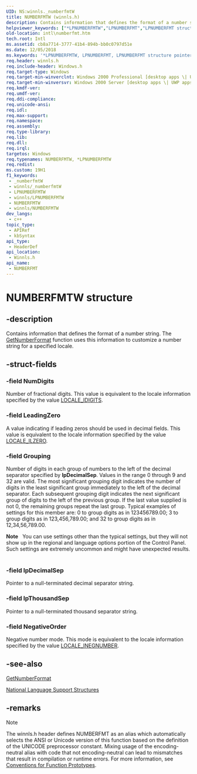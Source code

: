 ```yaml
---
UID: NS:winnls._numberfmtW
title: NUMBERFMTW (winnls.h)
description: Contains information that defines the format of a number string. The GetNumberFormat function uses this information to customize a number string for a specified locale.
helpviewer_keywords: ["*LPNUMBERFMTW","LPNUMBERFMT","LPNUMBERFMT structure pointer [Internationalization for Windows Applications]","NUMBERFMT","NUMBERFMT structure [Internationalization for Windows Applications]","NUMBERFMTW","_win32_NUMBERFMT_str","intl.numberfmt","winnls/LPNUMBERFMT","winnls/NUMBERFMT"]
old-location: intl\numberfmt.htm
tech.root: Intl
ms.assetid: cb8a7714-3777-41b4-894b-bb0c0797d51e
ms.date: 12/05/2018
ms.keywords: '*LPNUMBERFMTW, LPNUMBERFMT, LPNUMBERFMT structure pointer [Internationalization for Windows Applications], NUMBERFMT, NUMBERFMT structure [Internationalization for Windows Applications], NUMBERFMTW, _win32_NUMBERFMT_str, intl.numberfmt, winnls/LPNUMBERFMT, winnls/NUMBERFMT'
req.header: winnls.h
req.include-header: Windows.h
req.target-type: Windows
req.target-min-winverclnt: Windows 2000 Professional [desktop apps \| UWP apps]
req.target-min-winversvr: Windows 2000 Server [desktop apps \| UWP apps]
req.kmdf-ver: 
req.umdf-ver: 
req.ddi-compliance: 
req.unicode-ansi: 
req.idl: 
req.max-support: 
req.namespace: 
req.assembly: 
req.type-library: 
req.lib: 
req.dll: 
req.irql: 
targetos: Windows
req.typenames: NUMBERFMTW, *LPNUMBERFMTW
req.redist: 
ms.custom: 19H1
f1_keywords:
 - _numberfmtW
 - winnls/_numberfmtW
 - LPNUMBERFMTW
 - winnls/LPNUMBERFMTW
 - NUMBERFMTW
 - winnls/NUMBERFMTW
dev_langs:
 - c++
topic_type:
 - APIRef
 - kbSyntax
api_type:
 - HeaderDef
api_location:
 - Winnls.h
api_name:
 - NUMBERFMT
---
```


# NUMBERFMTW structure


## -description

Contains information that defines the format of a number string. The <a href="https://docs.microsoft.com/windows/desktop/api/winnls/nf-winnls-getnumberformata">GetNumberFormat</a> function uses this information to customize a number string for a specified locale.

## -struct-fields

### -field NumDigits

Number of fractional digits. This value is equivalent to the locale information specified by the value <a href="https://docs.microsoft.com/windows/desktop/Intl/locale-idigits">LOCALE_IDIGITS</a>.

### -field LeadingZero

A value indicating if leading zeros should be used in decimal fields. This value is equivalent to the locale information specified by the value <a href="https://docs.microsoft.com/windows/desktop/Intl/locale-ilzero">LOCALE_ILZERO</a>.

### -field Grouping

Number of digits in each group of numbers to the left of the decimal separator specified by <b>lpDecimalSep</b>. Values in the range 0 through 9 and 32 are valid. The most significant grouping digit indicates the number of digits in the least significant group immediately to the left of the decimal separator. Each subsequent grouping digit indicates the next significant group of digits to the left of the previous group. If the last value supplied is not 0, the remaining groups repeat the last group. Typical examples of settings for this member are: 0 to group digits as in 123456789.00; 3 to group digits as in 123,456,789.00; and 32 to group digits as in 12,34,56,789.00.

<div class="alert"><b>Note</b>   You can use settings other than the typical settings, but they will not show up in the regional and language options portion of the Control Panel. Such settings are extremely uncommon and might have unexpected results.</div>
<div> </div>

### -field lpDecimalSep

Pointer to a null-terminated decimal separator string.

### -field lpThousandSep

Pointer to a null-terminated thousand separator string.

### -field NegativeOrder

Negative number mode. This mode is equivalent to the locale information specified by the value <a href="https://docs.microsoft.com/windows/desktop/Intl/locale-ineg-constants">LOCALE_INEGNUMBER</a>.

## -see-also

<a href="https://docs.microsoft.com/windows/desktop/api/winnls/nf-winnls-getnumberformata">GetNumberFormat</a>



<a href="https://docs.microsoft.com/windows/desktop/Intl/national-language-support-structures">National Language Support Structures</a>

## -remarks

> [!NOTE]
> The winnls.h header defines NUMBERFMT as an alias which automatically selects the ANSI or Unicode version of this function based on the definition of the UNICODE preprocessor constant. Mixing usage of the encoding-neutral alias with code that not encoding-neutral can lead to mismatches that result in compilation or runtime errors. For more information, see [Conventions for Function Prototypes](/windows/win32/intl/conventions-for-function-prototypes).

